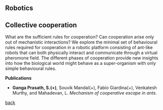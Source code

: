 ## Robotics

## Collective cooperation
What are the sufficient rules for cooperation? Can cooperation arise only out of mechanistic interactions? We explore the minimal set of behavioural rules required for cooperation in a robotic platform consisting of ant-like robots that can both physically interact and communicate through a virtual pheromone field. The different phases of cooperation provide new insights into how the biological world might behave as a super-organism with only simple behavioural rules.

**Publications**

* **Ganga Prasath, S.(+)**, Souvik Mandal(+), Fabio Giardina(+), Venkatesh Murthy, and Mahadevan, L. _Mechanism of cooperative escape in ants_.

<!-- Biomimicry has been a niche theme in robotics research. Though this approach has led to novel designs adaptible to natural conditions, it has had limited success due to large degrees of freedom of the robots which makes the system difficult to control. We take a stochastic approach to bio-inspired design where the tools of statistical mechanics, designed to result in average success but with high robustness can be leveraged for desideratum, and this provides a new path for robotics.-->

[back](./research)
